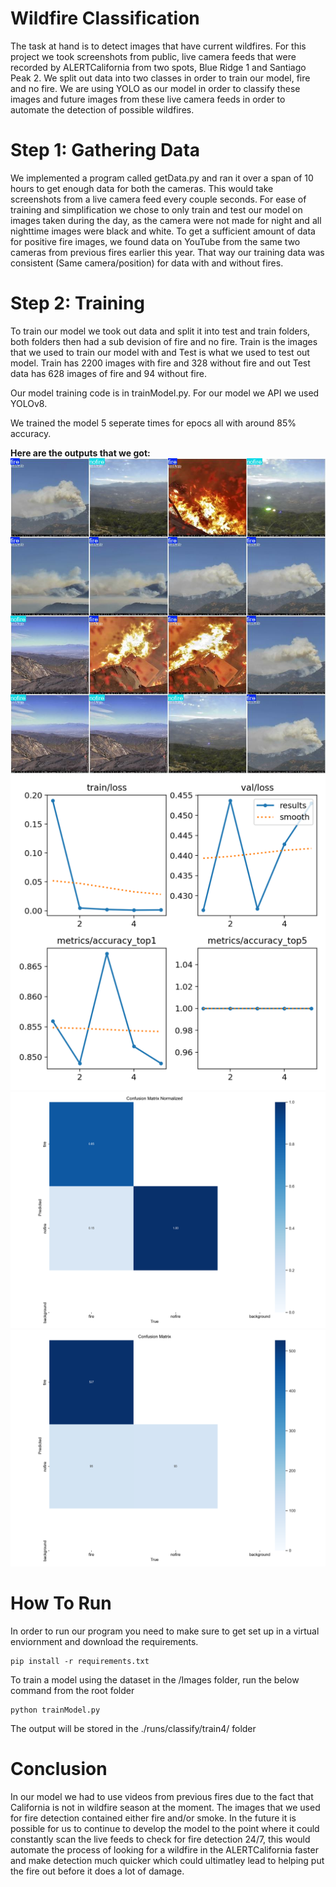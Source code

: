 # Wildfire Classification 
The task at hand is to detect images that have current wildfires. For this project we took screenshots from public, live camera feeds that were recorded by ALERTCalifornia from two spots, Blue Ridge 1 and Santiago Peak 2.
We split out data into two classes in order to train our model, fire and no fire. We are using YOLO as our model in order to classify these images and future images from these
live camera feeds in order to automate the detection of possible wildfires. 

# Step 1: Gathering Data
We implemented a program called getData.py and ran it over a span of 10 hours to get enough data for both the cameras. This would take screenshots from a live camera feed every couple seconds. For ease of training and simplification we chose to only train and test our model on images taken during the day, as the camera were not made for night and all nighttime images were black and white. To get a sufficient amount of data for positive fire images, we found data on YouTube from the same two cameras from previous fires earlier this year. That way our training data was consistent (Same camera/position) for data with and without fires.

# Step 2: Training
To train our model we took out data and split it into test and train folders, both folders then had a sub devision of fire and no fire. Train is the images that we used to train our model with and Test is what we used to test out model. Train has 2200 images with fire and 328 without fire and out Test data has 628 images of fire and 94 without fire. 

Our model training code is in trainModel.py. For our model we API we used YOLOv8. 

We trained the model 5 seperate times for epocs all with around 85% accuracy. 

**Here are the outputs that we got:**
![alt text](./runs/classify/train4/val_batch0_labels.jpg)
![alt text](image-1.png)
![alt text](image-2.png)
![alt text](image-3.png)

# How To Run 
In order to run our program you need to make sure to get set up in a virtual enviornment and download the requirements. 

```
pip install -r requirements.txt
```
 
To train a model using the dataset in the /Images folder, run the below command from the root folder
 ```
 python trainModel.py
 ```

 The output will be stored in the ./runs/classify/train4/ folder

# Conclusion 
In our model we had to use videos from previous fires due to the fact that California is not in wildfire season at the moment. The images that we used for fire detection contained either fire and/or smoke. In the future it is possible for us to continue to develop the model to the point where it could constantly scan the live feeds to check for fire detection 24/7, this would automate the process of looking for a wildfire in the ALERTCalifornia faster and make detection much quicker which could ultimatley lead to helping put the fire out before it does a lot of damage. 
